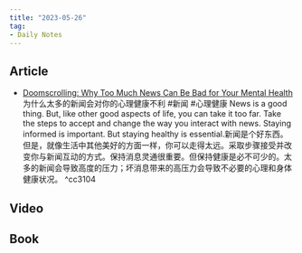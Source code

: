 ```yaml
---
title: "2023-05-26"
tag:
- Daily Notes
---
```

## Article
- [Doomscrolling: Why Too Much News Can Be Bad for Your Mental Health](https://www.goodrx.com/health-topic/mental-health/is-news-bad-for-your-mental-health)为什么太多的新闻会对你的心理健康不利 #新闻 #心理健康 News is a good thing. But, like other good aspects of life, you can take it too far. Take the steps to accept and change the way you interact with news. Staying informed is important. But staying healthy is essential.新闻是个好东西。但是，就像生活中其他美好的方面一样，你可以走得太远。采取步骤接受并改变你与新闻互动的方式。保持消息灵通很重要。但保持健康是必不可少的。太多的新闻会导致高度的压力；坏消息带来的高压力会导致不必要的心理和身体健康状况。 ^cc3104

## Video

## Book

